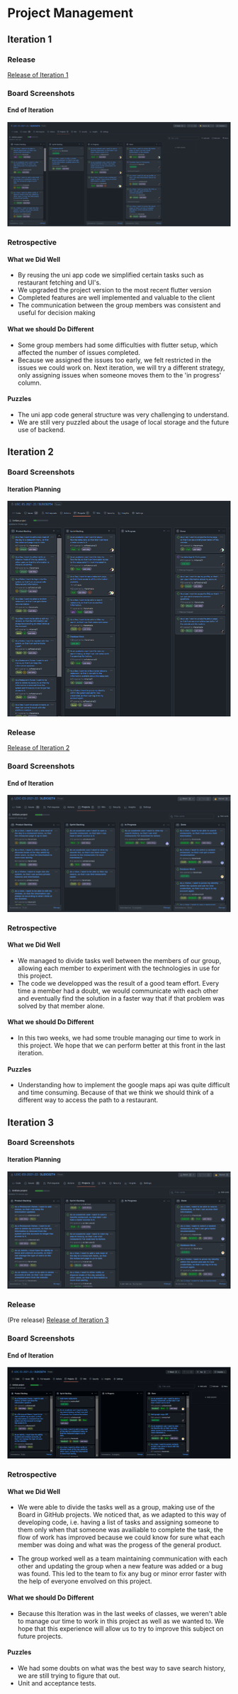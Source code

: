 # Project Management

## Iteration 1
### Release

[Release of Iteration 1](https://github.com/LEIC-ES-2021-22/3LEIC02T4/releases/tag/Iteration1)

### Board Screenshots 

#### End of Iteration

![endOfIteration1](/images/iteration1end.png)

### Retrospective

#### What we Did Well

- By reusing the uni app code we simplified certain tasks such as restaurant fetching and UI's.
- We upgraded the project version to the most recent flutter version
- Completed features are well implemented and valuable to the client
- The communication between the group members was consistent and useful for decision making
#### What we should Do Different

- Some group members had some difficulties with flutter setup, which affected the number of issues completed.
- Because we assigned the issues too early, we felt restricted in the issues we could work on. Next iteration, we will try a different strategy, only assigning issues when someone moves them to the 'in progress' column.

#### Puzzles

- The uni app code general structure was very challenging to understand.
- We are still very puzzled about the usage of local storage and the future use of backend.

## Iteration 2

### Board Screenshots 

#### Iteration Planning

![startOfIteration2](/images/iteration2start.png)


### Release

[Release of Iteration 2](https://github.com/LEIC-ES-2021-22/3LEIC02T4/releases/tag/Iteration2)

### Board Screenshots 

#### End of Iteration

![endOfIteration2](/images/iteration2end.png)

### Retrospective

#### What we Did Well

- We managed to divide tasks well between the members of our group, allowing each member to experiment with the technologies in use for this project.
- The code we developped was the result of a good team effort. Every time a member had a doubt, we would communicate with each other and eventually find the solution in a faster way that if that problem was solved by that member alone.
  
#### What we should Do Different

- In this two weeks, we had some trouble managing our time to work in this project. We hope that we can perform better at this front in the last iteration.

#### Puzzles

- Understanding how to implement the google maps api was quite difficult and time consuming. Because of that we think we should think of a different way to access the path to a restaurant.


## Iteration 3

### Board Screenshots 

#### Iteration Planning

![startOfIteration3](/images/iteration3start.png)

### Release

(Pre release)
[Release of Iteration 3](https://github.com/LEIC-ES-2021-22/3LEIC02T4/releases/tag/PreIteration3)

### Board Screenshots 

#### End of Iteration

![endOfIteration3](/images/iteration3end.png)

### Retrospective

#### What we Did Well

- We were able to divide the tasks well as a group, making use of the Board in GitHub projects. We noticed that, as we adapted to this way of developing code, i.e. having a list of tasks and assigning someone to them only when that someone was availiable to complete the task, the flow of work has improved because we could know for sure what each member was doing and what was the progess of the general product.  

- The group worked well as a team maintaining communication with each other and updating the group when a new feature was added or a bug was found. This led to the team to fix any bug or minor error faster with the help of everyone envolved on this project.
  
#### What we should Do Different

- Because this Iteration was in the last weeks of classes, we weren't able to manage our time to work in this project as well as we wanted to. We hope that this experience will allow us to try to improve this subject on future projects.

#### Puzzles

- We had some doubts on what was the best way to save search history, we are still trying to figure that out.
- Unit and acceptance tests.